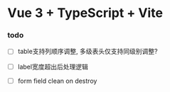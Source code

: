 # Vue 3 + TypeScript + Vite

### todo

- [ ] table支持列顺序调整, 多级表头仅支持同级别调整?
- [ ] label宽度超出后处理逻辑
- [ ] form field clean on destroy

